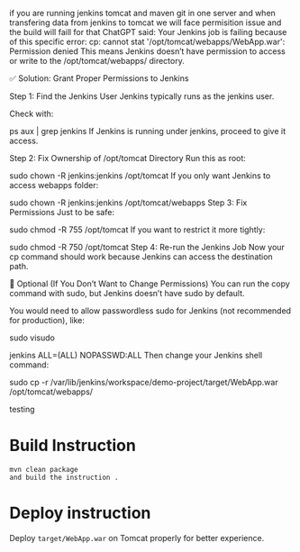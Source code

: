 if you are running jenkins tomcat and maven git in one server and when transfering data from jenkins to tomcat we will face permisition issue and the build will faill for that
ChatGPT said:
Your Jenkins job is failing because of this specific error:
cp: cannot stat '/opt/tomcat/webapps/WebApp.war': Permission denied
This means Jenkins doesn’t have permission to access or write to the /opt/tomcat/webapps/ directory.

✅ Solution: Grant Proper Permissions to Jenkins

Step 1: Find the Jenkins User
Jenkins typically runs as the jenkins user.

Check with:

ps aux | grep jenkins
If Jenkins is running under jenkins, proceed to give it access.

Step 2: Fix Ownership of /opt/tomcat Directory
Run this as root:

sudo chown -R jenkins:jenkins /opt/tomcat
If you only want Jenkins to access webapps folder:


sudo chown -R jenkins:jenkins /opt/tomcat/webapps
Step 3: Fix Permissions
Just to be safe:

sudo chmod -R 755 /opt/tomcat
If you want to restrict it more tightly:


sudo chmod -R 750 /opt/tomcat
Step 4: Re-run the Jenkins Job
Now your cp command should work because Jenkins can access the destination path.

🛑 Optional (If You Don’t Want to Change Permissions)
You can run the copy command with sudo, but Jenkins doesn’t have sudo by default.

You would need to allow passwordless sudo for Jenkins (not recommended for production), like:

sudo visudo

jenkins ALL=(ALL) NOPASSWD:ALL
Then change your Jenkins shell command:

sudo cp -r /var/lib/jenkins/workspace/demo-project/target/WebApp.war /opt/tomcat/webapps/






testing

# Build Instruction


```
mvn clean package
and build the instruction .
```

# Deploy instruction

Deploy ```target/WebApp.war``` on Tomcat properly for better experience.

